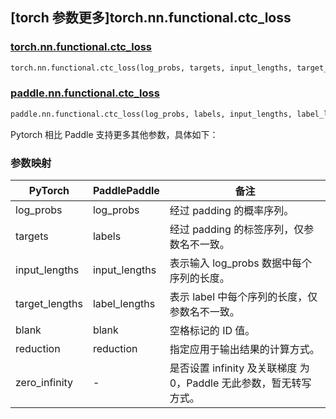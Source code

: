 ## [torch 参数更多]torch.nn.functional.ctc_loss

### [torch.nn.functional.ctc_loss](https://pytorch.org/docs/stable/generated/torch.nn.functional.ctc_loss.html#torch.nn.functional.ctc_loss)

```python
torch.nn.functional.ctc_loss(log_probs, targets, input_lengths, target_lengths, blank=0, reduction='mean', zero_infinity=False)
```

### [paddle.nn.functional.ctc_loss](https://www.paddlepaddle.org.cn/documentation/docs/zh/api/paddle/nn/functional/ctc_loss_cn.html)

```python
paddle.nn.functional.ctc_loss(log_probs, labels, input_lengths, label_lengths, blank=0, reduction='mean')
```

Pytorch 相比 Paddle 支持更多其他参数，具体如下：

### 参数映射

| PyTorch        | PaddlePaddle  | 备注                                                               |
| -------------- | ------------- | ------------------------------------------------------------------ |
| log_probs      | log_probs     | 经过 padding 的概率序列。                                          |
| targets        | labels        | 经过 padding 的标签序列，仅参数名不一致。                          |
| input_lengths  | input_lengths | 表示输入 log_probs 数据中每个序列的长度。                          |
| target_lengths | label_lengths | 表示 label 中每个序列的长度，仅参数名不一致。                      |
| blank          | blank         | 空格标记的 ID 值。                                                 |
| reduction      | reduction     | 指定应用于输出结果的计算方式。                                     |
| zero_infinity  | -             | 是否设置 infinity 及关联梯度 为 0，Paddle 无此参数，暂无转写方式。 |
